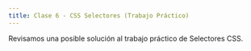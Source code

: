 ```yaml
---
title: Clase 6 - CSS Selectores (Trabajo Práctico)
---
```


Revisamos una posible solución al trabajo práctico de Selectores CSS.
